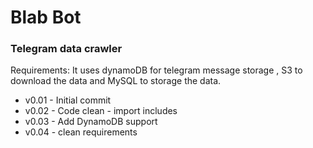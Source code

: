 # Blab Bot

### Telegram data crawler

Requirements:
It uses dynamoDB for telegram message storage , 
S3 to download the data and MySQL to storage the data.



* v0.01 - Initial commit
* v0.02 - Code clean - import includes
* v0.03 - Add DynamoDB support
* v0.04 - clean requirements